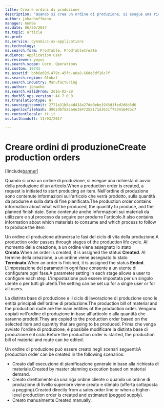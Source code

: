 ```yaml
---
title: Creare ordini di produzione
description: "Quando si crea un ordine di produzione, si esegue una richiesta di avvio della produzione di un articolo. Nell'ordine di produzione sono contenute informazioni sull'articolo che verrà prodotto, sulla quantità da produrre e sulla data di fine pianificata. Sono contenute anche informazioni sui materiali da utilizzare e sul processo da seguire per produrre l'articolo."
author: johanhoffmann
manager: AnnBe
ms.date: 06/20/2017
ms.topic: article
ms.prod: 
ms.service: dynamics-ax-applications
ms.technology: 
ms.search.form: ProdTable, ProdTableCreate
audience: Application User
ms.reviewer: yuyus
ms.search.scope: Core, Operations
ms.custom: 19741
ms.assetid: bbb6e69d-479c-45fc-a0a8-66da5df16c7f
ms.search.region: Global
ms.search.industry: Manufacturing
ms.author: johanho
ms.search.validFrom: 2016-02-28
ms.dyn365.ops.version: AX 7.0.0
ms.translationtype: HT
ms.sourcegitcommit: 2771a31b5a4d418a27de0ebe1945d1fed2d8d6d6
ms.openlocfilehash: d962dbf5a5a4e3847252171d3631f78341640bc7
ms.contentlocale: it-it
ms.lasthandoff: 11/03/2017

---
```


# <a name="create-production-orders"></a><span data-ttu-id="270c7-105">Creare ordini di produzione</span><span class="sxs-lookup"><span data-stu-id="270c7-105">Create production orders</span></span>

[!include[banner](../includes/banner.md)]


<span data-ttu-id="270c7-106">Quando si crea un ordine di produzione, si esegue una richiesta di avvio della produzione di un articolo.</span><span class="sxs-lookup"><span data-stu-id="270c7-106">When a production order is created, a request is initiated to start producing an item.</span></span> <span data-ttu-id="270c7-107">Nell'ordine di produzione sono contenute informazioni sull'articolo che verrà prodotto, sulla quantità da produrre e sulla data di fine pianificata.</span><span class="sxs-lookup"><span data-stu-id="270c7-107">The production order contains information about what will be produced, the quantity to produce, and the planned finish date.</span></span> <span data-ttu-id="270c7-108">Sono contenute anche informazioni sui materiali da utilizzare e sul processo da seguire per produrre l'articolo.</span><span class="sxs-lookup"><span data-stu-id="270c7-108">It also contains information about which materials to consume and which process to follow to produce the item.</span></span>

<span data-ttu-id="270c7-109">Un ordine di produzione attraversa le fasi del ciclo di vita della produzione.</span><span class="sxs-lookup"><span data-stu-id="270c7-109">A production order passes through stages of the production life cycle.</span></span> <span data-ttu-id="270c7-110">Al momento della creazione, a un ordine viene assegnato lo stato **Creato**.</span><span class="sxs-lookup"><span data-stu-id="270c7-110">When an order is created, it is assigned the status **Created**.</span></span> <span data-ttu-id="270c7-111">Al termine della creazione, a un ordine viene assegnato lo stato **Terminato**.</span><span class="sxs-lookup"><span data-stu-id="270c7-111">When an order is finished, it is assigned the status **Ended**.</span></span> <span data-ttu-id="270c7-112">L'impostazione dei parametri in ogni fase consente a un utente di configurare ogni fase.</span><span class="sxs-lookup"><span data-stu-id="270c7-112">A parameter setting in each stage allows a user to configure each step.</span></span> <span data-ttu-id="270c7-113">L'impostazione può essere impostata per un singolo utente o per tutti gli utenti.</span><span class="sxs-lookup"><span data-stu-id="270c7-113">The setting can be set up for a single user or for all users.</span></span>

<span data-ttu-id="270c7-114">La distinta base di produzione e il ciclo di lavorazione di produzione sono le entità principali dell'ordine di produzione.</span><span class="sxs-lookup"><span data-stu-id="270c7-114">The production bill of material and the production route are the main entities of the production order.</span></span> <span data-ttu-id="270c7-115">Vengono copiati nell'ordine di produzione in base all'articolo e alla quantità che saranno prodotti.</span><span class="sxs-lookup"><span data-stu-id="270c7-115">They are copied to the production order based on the selected item and quantity that are going to be produced.</span></span> <span data-ttu-id="270c7-116">Prima che venga avviato l'ordine di produzione, è possibile modificare la distinta base di produzione e il ciclo.</span><span class="sxs-lookup"><span data-stu-id="270c7-116">Before the production order is started, the production bill of material and route can be edited.</span></span>

<span data-ttu-id="270c7-117">Un ordine di produzione può essere creato negli scenari seguenti:</span><span class="sxs-lookup"><span data-stu-id="270c7-117">A production order can be created in the following scenarios:</span></span>

-   <span data-ttu-id="270c7-118">Creato dall'esecuzione di pianificazione generale in base alla richiesta di materiale.</span><span class="sxs-lookup"><span data-stu-id="270c7-118">Created by master planning execution based on material demand.</span></span>
-   <span data-ttu-id="270c7-119">Creato direttamente da una riga ordine cliente o quando un ordine di produzione di livello superiore viene creato e stimato (offerta sottoposta a pegging).</span><span class="sxs-lookup"><span data-stu-id="270c7-119">Created directly from a sales order line or when a higher-level production order is created and estimated (pegged supply).</span></span>
-   <span data-ttu-id="270c7-120">Creato manualmente.</span><span class="sxs-lookup"><span data-stu-id="270c7-120">Created manually.</span></span>





